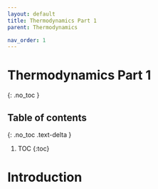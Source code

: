 ```yaml
---
layout: default
title: Thermodynamics Part 1
parent: Thermodynamics

nav_order: 1
---
```


# Thermodynamics Part 1
{: .no_toc }

## Table of contents
{: .no_toc .text-delta }

1. TOC
{:toc}

# Introduction
